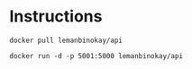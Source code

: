 # Instructions
```
docker pull lemanbinokay/api
```
```
docker run -d -p 5001:5000 lemanbinokay/api
```
